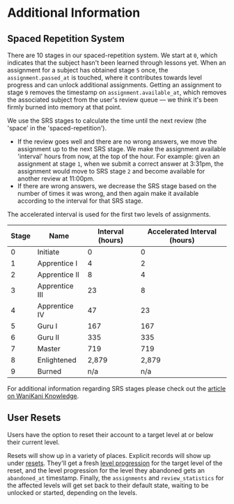 # Additional Information

## Spaced Repetition System

There are 10 stages in our spaced-repetition system. We start at `0`, which indicates that the subject hasn't been learned through lessons yet. When an assignment for a subject has obtained stage `5` once, the `assignment.passed_at` is touched, where it contributes towards level progress and can unlock additional assignments. Getting an assignment to stage `9` removes the timestamp on `assignment.available_at`, which removes the associated subject from the user's review queue — we think it's been firmly burned into memory at that point.

We use the SRS stages to calculate the time until the next review (the 'space' in the 'spaced-repetition').

* If the review goes well and there are no wrong answers, we move the assignment up to the next SRS stage. We make the assignment available 'interval' hours from now, at the top of the hour. For example: given an assignment at stage `1`, when we submit a correct answer at 3:31pm, the assignment would move to SRS stage `2` and become available for another review at 11:00pm.
* If there are wrong answers, we decrease the SRS stage based on the number of times it was wrong, and then again make it available according to the interval for that SRS stage.

The accelerated interval is used for the first two levels of assignments.

Stage | Name | Interval (hours) | Accelerated Interval (hours)
-- | -- | -- | --
0 | Initiate | 0 | 0
1 | Apprentice I | 4 | 2
2 | Apprentice II | 8 | 4
3 | Apprentice III | 23 | 8
4 | Apprentice IV | 47 | 23
5 | Guru I | 167 | 167
6 | Guru II | 335 | 335
7 | Master | 719 | 719
8 | Enlightened | 2,879 | 2,879
9 | Burned | n/a | n/a

For additional information regarding SRS stages please check out the [article on WaniKani Knowledge](https://knowledge.wanikani.com/wanikani/srs-stages/).

## User Resets

Users have the option to reset their account to a target level at or below their current level.

Resets will show up in a variety of places. Explicit records will show up under [resets](#resets). They'll get a fresh [level progression](#level-progressions) for the target level of the reset, and the level progression for the level they abandoned gets an `abandoned_at` timestamp. Finally, the `assignments` and `review_statistics` for the affected levels will get set back to their default state, waiting to be unlocked or started, depending on the levels.
